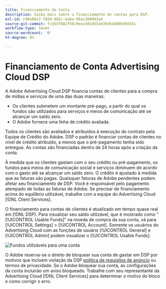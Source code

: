 ```yaml
---
title: Financiamento da Conta
description: Saiba mais sobre o financiamento de contas para DSP.
exl-id: c90e88a7-78dd-402c-baba-9bac360093a4
source-git-commit: fcd55f882f56c9eacd82d554d30364400b99555c
workflow-type: tm+mt
source-wordcount: '0'
ht-degree: 0%

---
```


# Financiamento de Conta Advertising Cloud DSP

A Adobe Advertising Cloud DSP financia contas de clientes para a compra de mídias e serviços de uma das duas maneiras:

* Os clientes submetem um montante pré-pago, a partir do qual os fundos são utilizados para serviços e meios de comunicação até se alcançar um saldo zero.
* O Adobe fornece uma linha de crédito avaliada.

Todos os clientes são avaliados e atribuídos à execução do contrato pela Equipe de Crédito do Adobe. DSP o padrão é financiar contas de clientes no nível de crédito atribuído, a menos que o pré-pagamento tenha sido entregue. As contas são financiadas dentro de 24 horas após a criação da conta.

À medida que os clientes gastam com o seu crédito ou pré-pagamento, os fundos para meios de comunicação social e serviços diminuem de acordo com o gasto até se alcançar um saldo zero. O crédito é ajustado à medida que as faturas são pagas. Quaisquer faturas de Adobe pendentes podem afetar seu financiamento de DSP. Você é responsável pelo pagamento atempado de todas as faturas de Adobe. Se precisar de financiamento acima do equilíbrio utilizável, trabalhe com a equipe do Advertising Cloud [!DNL Client Services].

O financiamento para contas de clientes é atualizado em tempo quase real em [!DNL DSP]. Para visualizar seu saldo utilizável, que é mostrado como &quot;[!UICONTROL Usable Funds]&quot; na moeda de compra da sua conta, vá para [!UICONTROL Settings] > [!UICONTROL Account]. Somente os usuários do Advertising Cloud com as funções de usuário [!UICONTROL General] e [!UICONTROL Admin] podem visualizar o [!UICONTROL Usable Funds].

![Fundos utilizáveis para uma conta](/help/dsp/assets/account-usable-funds.png)

O Adobe reserva-se o direito de bloquear sua conta de gastar em DSP por motivos que incluem violação da DSP [política de requisitos de anúncio](/help/policies/ad-requirements-policy.md) ou termos de privacidade. Se o Adobe bloquear sua conta, as configurações da conta incluirão um aviso bloqueado. Trabalhe com seu representante da Advertising Cloud [!DNL Client Services] para determinar o motivo do bloco e como corrigir o erro.
